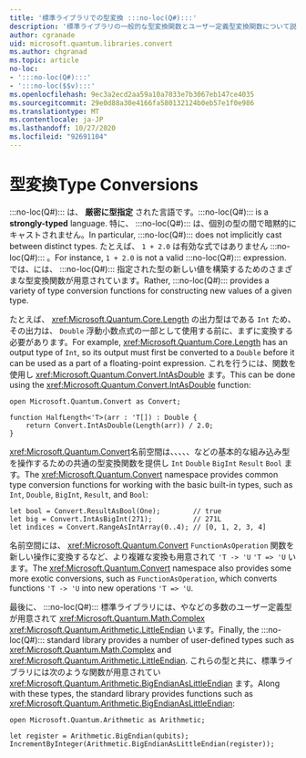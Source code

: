```yaml
---
title: '標準ライブラリでの型変換 :::no-loc(Q#):::'
description: '標準ライブラリの一般的な型変換関数とユーザー定義型変換関数について説明し :::no-loc(Q#)::: ます。'
author: cgranade
uid: microsoft.quantum.libraries.convert
ms.author: chgranad
ms.topic: article
no-loc:
- ':::no-loc(Q#):::'
- ':::no-loc($$v):::'
ms.openlocfilehash: 9ec3a2ecd2aa59a10a7033e7b3067eb147ce4035
ms.sourcegitcommit: 29e0d88a30e4166fa580132124b0eb57e1f0e986
ms.translationtype: MT
ms.contentlocale: ja-JP
ms.lasthandoff: 10/27/2020
ms.locfileid: "92691104"
---
```

# <a name="type-conversions"></a><span data-ttu-id="de212-103">型変換</span><span class="sxs-lookup"><span data-stu-id="de212-103">Type Conversions</span></span> #

<span data-ttu-id="de212-104">:::no-loc(Q#)::: は、 **厳密に型指定** された言語です。</span><span class="sxs-lookup"><span data-stu-id="de212-104">:::no-loc(Q#)::: is a **strongly-typed** language.</span></span>
<span data-ttu-id="de212-105">特に、 :::no-loc(Q#)::: は、個別の型の間で暗黙的にキャストされません。</span><span class="sxs-lookup"><span data-stu-id="de212-105">In particular, :::no-loc(Q#)::: does not implicitly cast between distinct types.</span></span> <span data-ttu-id="de212-106">たとえば、 `1 + 2.0` は有効な式ではありません :::no-loc(Q#)::: 。</span><span class="sxs-lookup"><span data-stu-id="de212-106">For instance, `1 + 2.0` is not a valid :::no-loc(Q#)::: expression.</span></span>
<span data-ttu-id="de212-107">では、には、 :::no-loc(Q#)::: 指定された型の新しい値を構築するためのさまざまな型変換関数が用意されています。</span><span class="sxs-lookup"><span data-stu-id="de212-107">Rather, :::no-loc(Q#)::: provides a variety of type conversion functions for constructing new values of a given type.</span></span>

<span data-ttu-id="de212-108">たとえば、 <xref:Microsoft.Quantum.Core.Length> の出力型はである `Int` ため、その出力は、 `Double` 浮動小数点式の一部として使用する前に、まずに変換する必要があります。</span><span class="sxs-lookup"><span data-stu-id="de212-108">For example, <xref:Microsoft.Quantum.Core.Length> has an output type of `Int`, so its output must first be converted to a `Double` before it can be used as a part of a floating-point expression.</span></span>
<span data-ttu-id="de212-109">これを行うには、関数を使用し <xref:Microsoft.Quantum.Convert.IntAsDouble> ます。</span><span class="sxs-lookup"><span data-stu-id="de212-109">This can be done using the <xref:Microsoft.Quantum.Convert.IntAsDouble> function:</span></span>

```qsharp
open Microsoft.Quantum.Convert as Convert;

function HalfLength<'T>(arr : 'T[]) : Double {
    return Convert.IntAsDouble(Length(arr)) / 2.0;
}
```

<span data-ttu-id="de212-110"><xref:Microsoft.Quantum.Convert>名前空間は、、、、、などの基本的な組み込み型を操作するための共通の型変換関数を提供し `Int` `Double` `BigInt` `Result` `Bool` ます。</span><span class="sxs-lookup"><span data-stu-id="de212-110">The <xref:Microsoft.Quantum.Convert> namespace provides common type conversion functions for working with the basic built-in types, such as `Int`, `Double`, `BigInt`, `Result`, and `Bool`:</span></span>

```qsharp
let bool = Convert.ResultAsBool(One);        // true
let big = Convert.IntAsBigInt(271);          // 271L
let indices = Convert.RangeAsIntArray(0..4); // [0, 1, 2, 3, 4]
```

<span data-ttu-id="de212-111">名前空間には、 <xref:Microsoft.Quantum.Convert> `FunctionAsOperation` 関数を新しい操作に変換するなど、より複雑な変換も用意されて `'T -> 'U` `'T => 'U` います。</span><span class="sxs-lookup"><span data-stu-id="de212-111">The <xref:Microsoft.Quantum.Convert> namespace also provides some more exotic conversions, such as `FunctionAsOperation`, which converts functions `'T -> 'U` into new operations `'T => 'U`.</span></span>

<span data-ttu-id="de212-112">最後に、 :::no-loc(Q#)::: 標準ライブラリには、やなどの多数のユーザー定義型が用意されて <xref:Microsoft.Quantum.Math.Complex> <xref:Microsoft.Quantum.Arithmetic.LittleEndian> います。</span><span class="sxs-lookup"><span data-stu-id="de212-112">Finally, the :::no-loc(Q#)::: standard library provides a number of user-defined types such as <xref:Microsoft.Quantum.Math.Complex> and <xref:Microsoft.Quantum.Arithmetic.LittleEndian>.</span></span>
<span data-ttu-id="de212-113">これらの型と共に、標準ライブラリには次のような関数が用意されてい <xref:Microsoft.Quantum.Arithmetic.BigEndianAsLittleEndian> ます。</span><span class="sxs-lookup"><span data-stu-id="de212-113">Along with these types, the standard library provides functions such as <xref:Microsoft.Quantum.Arithmetic.BigEndianAsLittleEndian>:</span></span>

```:::no-loc(Q#):::
open Microsoft.Quantum.Arithmetic as Arithmetic;

let register = Arithmetic.BigEndian(qubits);
IncrementByInteger(Arithmetic.BigEndianAsLittleEndian(register));
```
